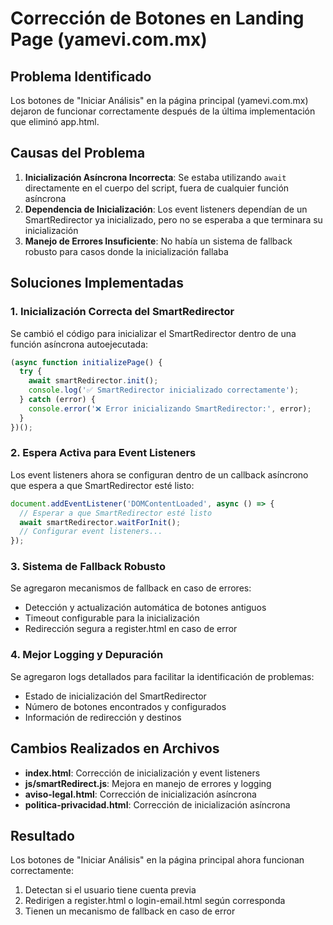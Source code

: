 # Corrección de Botones en Landing Page (yamevi.com.mx)

## Problema Identificado
Los botones de "Iniciar Análisis" en la página principal (yamevi.com.mx) dejaron de funcionar correctamente después de la última implementación que eliminó app.html.

## Causas del Problema
1. **Inicialización Asíncrona Incorrecta**: Se estaba utilizando `await` directamente en el cuerpo del script, fuera de cualquier función asíncrona
2. **Dependencia de Inicialización**: Los event listeners dependían de un SmartRedirector ya inicializado, pero no se esperaba a que terminara su inicialización
3. **Manejo de Errores Insuficiente**: No había un sistema de fallback robusto para casos donde la inicialización fallaba

## Soluciones Implementadas

### 1. Inicialización Correcta del SmartRedirector
Se cambió el código para inicializar el SmartRedirector dentro de una función asíncrona autoejecutada:
```javascript
(async function initializePage() {
  try {
    await smartRedirector.init();
    console.log('✅ SmartRedirector inicializado correctamente');
  } catch (error) {
    console.error('❌ Error inicializando SmartRedirector:', error);
  }
})();
```

### 2. Espera Activa para Event Listeners
Los event listeners ahora se configuran dentro de un callback asíncrono que espera a que SmartRedirector esté listo:
```javascript
document.addEventListener('DOMContentLoaded', async () => {
  // Esperar a que SmartRedirector esté listo
  await smartRedirector.waitForInit();
  // Configurar event listeners...
});
```

### 3. Sistema de Fallback Robusto
Se agregaron mecanismos de fallback en caso de errores:
- Detección y actualización automática de botones antiguos
- Timeout configurable para la inicialización
- Redirección segura a register.html en caso de error

### 4. Mejor Logging y Depuración
Se agregaron logs detallados para facilitar la identificación de problemas:
- Estado de inicialización del SmartRedirector
- Número de botones encontrados y configurados
- Información de redirección y destinos

## Cambios Realizados en Archivos
- **index.html**: Corrección de inicialización y event listeners
- **js/smartRedirect.js**: Mejora en manejo de errores y logging
- **aviso-legal.html**: Corrección de inicialización asíncrona
- **politica-privacidad.html**: Corrección de inicialización asíncrona

## Resultado
Los botones de "Iniciar Análisis" en la página principal ahora funcionan correctamente:
1. Detectan si el usuario tiene cuenta previa
2. Redirigen a register.html o login-email.html según corresponda
3. Tienen un mecanismo de fallback en caso de error
